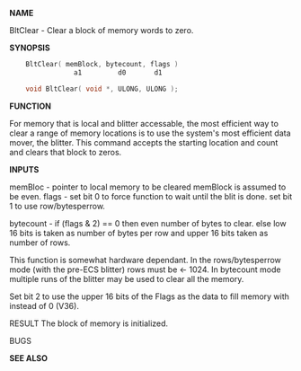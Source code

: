 
**NAME**


BltClear - Clear a block of memory words to zero.

**SYNOPSIS**

```c
    BltClear( memBlock, bytecount, flags )
                a1         d0       d1

    void BltClear( void *, ULONG, ULONG );

```
**FUNCTION**

For memory that is local and blitter accessable, the most
efficient way to clear a range of memory locations is
to use the system's most efficient data mover, the blitter.
This command accepts the starting location and count and clears
that block to zeros.

**INPUTS**

memBloc - pointer to local memory to be cleared
memBlock is assumed to be even.
flags   - set bit 0 to force function to wait until
the blit is done.
set bit 1 to use row/bytesperrow.

bytecount - if (flags &#038; 2) == 0 then
even number of bytes to clear.
else
low 16 bits is taken as number of bytes
per row and upper 16 bits taken as
number of rows.

This function is somewhat hardware dependant. In the rows/bytesperrow
mode (with the pre-ECS blitter) rows must be &#060;- 1024. In bytecount mode
multiple runs of the blitter may be used to clear all the memory.

Set bit 2 to use the upper 16 bits of the Flags as the data to fill
memory with instead of 0 (V36).

RESULT
The block of memory is initialized.

BUGS

**SEE ALSO**

